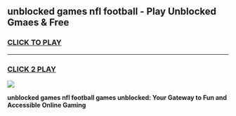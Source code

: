 
## unblocked games nfl football - Play Unblocked Gmaes & Free
<h3>
<a href="https://news.freeplayer.one?title=unblocked_games_nfl_football&ref=16F">CLICK TO PLAY</a></h3>
<hr>

<h3>
<a href="https://news.freeplayer.one?title=unblocked_games_nfl_football&ref=16F">CLICK 2 PLAY</a>
  
</h3>

<a href="https://news.freeplayer.one?title=unblocked_games_nfl_football&ref=16F/"><img src="https://clearcache.store/games.png"></a>


**unblocked games nfl football games unblocked: Your Gateway to Fun and Accessible Online Gaming**
